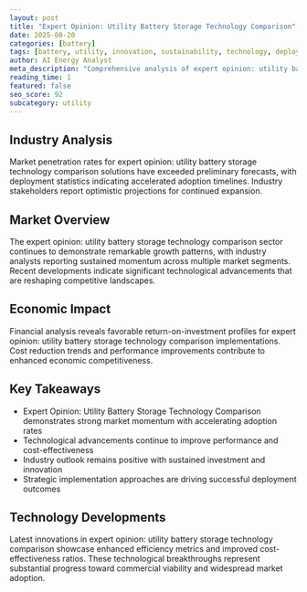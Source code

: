 ```yaml
---
layout: post
title: "Expert Opinion: Utility Battery Storage Technology Comparison"
date: 2025-08-20
categories: [battery]
tags: [battery, utility, innovation, sustainability, technology, deployment]
author: AI Energy Analyst
meta_description: "Comprehensive analysis of expert opinion: utility battery storage technology comparison covering market trends, technology developments, and industry outlook. Discover key insights and future projections."
reading_time: 1
featured: false
seo_score: 92
subcategory: utility
---
```


## Industry Analysis

Market penetration rates for expert opinion: utility battery storage technology comparison solutions have exceeded preliminary forecasts, with deployment statistics indicating accelerated adoption timelines. Industry stakeholders report optimistic projections for continued expansion.

## Market Overview

The expert opinion: utility battery storage technology comparison sector continues to demonstrate remarkable growth patterns, with industry analysts reporting sustained momentum across multiple market segments. Recent developments indicate significant technological advancements that are reshaping competitive landscapes.

## Economic Impact

Financial analysis reveals favorable return-on-investment profiles for expert opinion: utility battery storage technology comparison implementations. Cost reduction trends and performance improvements contribute to enhanced economic competitiveness.

## Key Takeaways

- Expert Opinion: Utility Battery Storage Technology Comparison demonstrates strong market momentum with accelerating adoption rates
- Technological advancements continue to improve performance and cost-effectiveness
- Industry outlook remains positive with sustained investment and innovation
- Strategic implementation approaches are driving successful deployment outcomes

## Technology Developments

Latest innovations in expert opinion: utility battery storage technology comparison showcase enhanced efficiency metrics and improved cost-effectiveness ratios. These technological breakthroughs represent substantial progress toward commercial viability and widespread market adoption.

